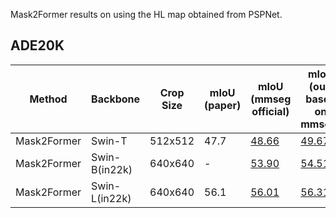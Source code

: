 Mask2Former results on using the HL map obtained from PSPNet.

## ADE20K
| Method    | Backbone     | Crop Size | mIoU (paper) | mIoU (mmseg official) | mIoU (our, based on mmseg)|
|-----------|--------------|-----------|--------------|-----------------------|--------------------------|
|Mask2Former| Swin-T       | 512x512   | 47.7         |    [48.66](https://download.openmmlab.com/mmsegmentation/v0.5/mask2former/mask2former_swin-t_8xb2-160k_ade20k-512x512/mask2former_swin-t_8xb2-160k_ade20k-512x512_20221203_234230.json)              | [49.67](20230725_165931.log)                    |
|Mask2Former| Swin-B(in22k)| 640x640   | -            |    [53.90](https://download.openmmlab.com/mmsegmentation/v0.5/mask2former/mask2former_swin-b-in22k-384x384-pre_8xb2-160k_ade20k-640x640/mask2former_swin-b-in22k-384x384-pre_8xb2-160k_ade20k-640x640_20221203_235230.json)              | [54.51](20230724_075547.log)                    |
|Mask2Former| Swin-L(in22k)| 640x640   | 56.1         |    [56.01](https://download.openmmlab.com/mmsegmentation/v0.5/mask2former/mask2former_swin-b-in22k-384x384-pre_8xb2-160k_ade20k-640x640/mask2former_swin-b-in22k-384x384-pre_8xb2-160k_ade20k-640x640_20221203_235230.json)              | [56.31](20230723_221527.log)                    |

